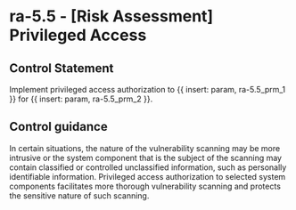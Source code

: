 # ra-5.5 - \[Risk Assessment\] Privileged Access

## Control Statement

Implement privileged access authorization to {{ insert: param, ra-5.5_prm_1 }} for {{ insert: param, ra-5.5_prm_2 }}.

## Control guidance

In certain situations, the nature of the vulnerability scanning may be more intrusive or the system component that is the subject of the scanning may contain classified or controlled unclassified information, such as personally identifiable information. Privileged access authorization to selected system components facilitates more thorough vulnerability scanning and protects the sensitive nature of such scanning.
